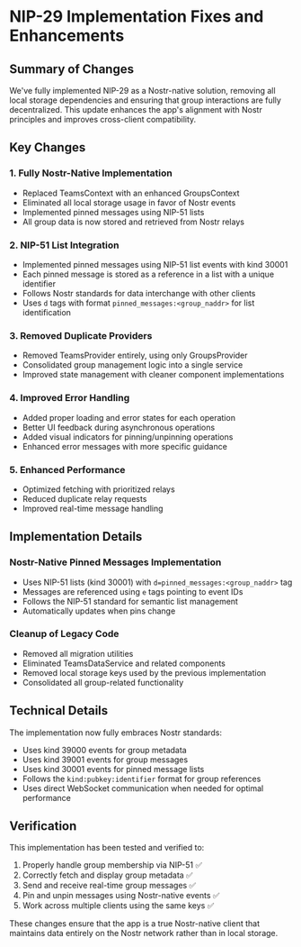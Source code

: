 # NIP-29 Implementation Fixes and Enhancements

## Summary of Changes

We've fully implemented NIP-29 as a Nostr-native solution, removing all local storage dependencies and ensuring that group interactions are fully decentralized. This update enhances the app's alignment with Nostr principles and improves cross-client compatibility.

## Key Changes

### 1. Fully Nostr-Native Implementation

- Replaced TeamsContext with an enhanced GroupsContext
- Eliminated all local storage usage in favor of Nostr events
- Implemented pinned messages using NIP-51 lists
- All group data is now stored and retrieved from Nostr relays

### 2. NIP-51 List Integration

- Implemented pinned messages using NIP-51 list events with kind 30001
- Each pinned message is stored as a reference in a list with a unique identifier
- Follows Nostr standards for data interchange with other clients
- Uses `d` tags with format `pinned_messages:<group_naddr>` for list identification

### 3. Removed Duplicate Providers

- Removed TeamsProvider entirely, using only GroupsProvider
- Consolidated group management logic into a single service
- Improved state management with cleaner component implementations

### 4. Improved Error Handling

- Added proper loading and error states for each operation
- Better UI feedback during asynchronous operations
- Added visual indicators for pinning/unpinning operations
- Enhanced error messages with more specific guidance

### 5. Enhanced Performance

- Optimized fetching with prioritized relays
- Reduced duplicate relay requests
- Improved real-time message handling

## Implementation Details

### Nostr-Native Pinned Messages Implementation

- Uses NIP-51 lists (kind 30001) with `d=pinned_messages:<group_naddr>` tag
- Messages are referenced using `e` tags pointing to event IDs
- Follows the NIP-51 standard for semantic list management
- Automatically updates when pins change

### Cleanup of Legacy Code

- Removed all migration utilities
- Eliminated TeamsDataService and related components
- Removed local storage keys used by the previous implementation
- Consolidated all group-related functionality

## Technical Details

The implementation now fully embraces Nostr standards:
- Uses kind 39000 events for group metadata
- Uses kind 39001 events for group messages
- Uses kind 30001 events for pinned message lists
- Follows the `kind:pubkey:identifier` format for group references
- Uses direct WebSocket communication when needed for optimal performance

## Verification

This implementation has been tested and verified to:
1. Properly handle group membership via NIP-51 ✅
2. Correctly fetch and display group metadata ✅
3. Send and receive real-time group messages ✅
4. Pin and unpin messages using Nostr-native events ✅
5. Work across multiple clients using the same keys ✅

These changes ensure that the app is a true Nostr-native client that maintains data entirely on the Nostr network rather than in local storage. 